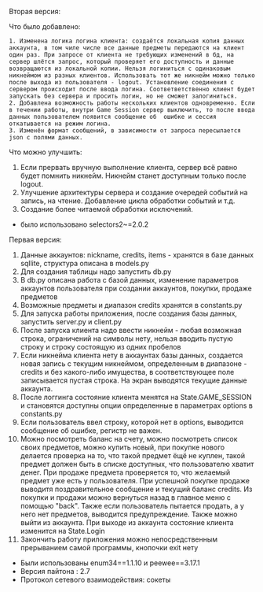 Вторая версия:

  Что было добавлено:

    1. Изменена логика логина клиента: создаётся локальная копия данных аккаунта, в том чиле числе все данные предметы передаются на клиент один раз. При запросе от клиента не требующих изменений в бд, на сервер шлётся запрос, который проверяет его доступность и данные возвращаются из локальной копии. Нельзя логиниться с одинаковым никнеймом из разных клиентов. Использовать тот же никнейм можно только после выхода из пользователя - logout. Установление соединения с сервером происходит после ввода логина. Соответветственно клиент будет запускать без сервера и просить логин, но не сможет залогиниться.
    2. Добавлена возможность работы нескольких клиентов одновременно. Если в течении работы, внутри Game Session сервер выключить, то после ввода данных пользователем появится сообщение об  ошибке и сессия откатывается на режим логина.
    3. Изменён формат сообщений, в зависимости от запроса пересылается json c полями данных. 
  
  Что можно улучшить:

  1. Если прервать вручную выполнение клиента, сервер всё равно будет помнить никнейм. Никнейм станет доступным только после logout.
  2. Улучшение архитектуры сервера и создание очередей событий на запись, на чтение. Добавление цикла обработки событий и т.д.  
  3. Создание более читаемой обработки исключений. 
  
  - было использовано selectors2~=2.0.2

Первая версия:
  1. Данные аккаунтов: nickname, credits, items - хранятся в базе данных sqllite, структура описана в models.py
  2. Для создания таблицы надо запустить db.py
  3. В db.py описана работа с базой данных, изменение параметров аккаунтов пользователя при создании аккаунтов, покупки, продаже предметов
  4. Возможные предметы и диапазон credits хранятся в constants.py
  5. Для запуска работы приложения, после создания базы данных, запустить server.py и client.py
  6. После запуска клиента надо ввести никнейм - любая возможная строка, ограничений на символы нету, нельзя вводить пустую строку и строку состоящую из одних пробелов
  7. Если никнейма клиента нету в аккаунтах базы данных, создается новая запись с текущим никнеймом, определенным в диапазоне - credits и без какого-либо имущества, в соответствующее поле записывается пустая строка. На экран выводятся текущие данные аккаунта.
  8. После логгинга состояние клиента менятся на State.GAME_SESSION и становятся доступны опции определенные в параметрах options в constants.py
  9. Если пользователь ввел строку, которой нет в options, выводится сообщение об ошибке, регистр не важен. 
  10. Можно посмотреть баланс на счету, можно посмотреть список своих предметов, можно купить новый, при покупке нового делается проверка на то, что такой предмет ёщё не куплен, такой предмет должен быть в списке доступных, что пользователю хватит денег. При продаже предмета проверяется то, что желаемый предмет уже есть у пользователя.  При успешной покупке продаже выводитя поздравительное сообщение и текущий баланс credits. Из покупки и продажи можно вернуться назад в главное меню с помощью "back". Также если пользователь пытается продать, а у него нет предметов, выводится предупреждение. Также можно выйти из аккаунта. При выходе из аккаунта состояние клиента изменится на State.Login
  11. Закончить работу приложения можно непосредственным прерыванием самой программы, кнопочки exit нету
  
  - Были использованы enum34==1.1.10 и peewee==3.17.1
  - Версия пайтона : 2.7
  - Протокол сетевого взаимодействия: сокеты

